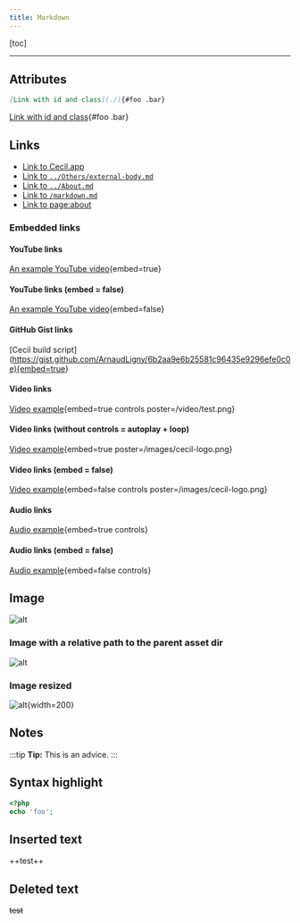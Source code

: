 ```yaml
---
title: Markdown
---
```

<!-- break -->

[toc]

---

## Attributes

```markdown
[Link with id and class](./){#foo .bar}
```

[Link with id and class](./){#foo .bar}

## Links

- [Link to Cecil.app](https://cecil.app)
- [Link to `../Others/external-body.md`](../Others/external-body.md)
- [Link to `../About.md`](../About.md)
- [Link to `/markdown.md`](/markdown.md)
- [Link to page:about](page:about)

### Embedded links

#### YouTube links

[An example YouTube video](https://www.youtube.com/watch?v=FTpBS7g7YnI){embed=true}

#### YouTube links (embed = false)

[An example YouTube video](https://www.youtube.com/watch?v=FTpBS7g7YnI){embed=false}

#### GitHub Gist links

[Cecil build script](<https://gist.github.com/ArnaudLigny/6b2aa9e6b25581c96435e9296efe0c0e){embed=true>}

#### Video links

[Video example](/video/test.mp4 "/video/test.mp4"){embed=true controls poster=/video/test.png}

#### Video links (without controls = autoplay + loop)

[Video example](/video/test.mp4 "/video/test.mp4"){embed=true poster=/images/cecil-logo.png}

#### Video links (embed = false)

[Video example](/video/test.mp4 "/video/test.mp4"){embed=false controls poster=/images/cecil-logo.png}

#### Audio links

[Audio example](/audio/test.mp3 "/audio/test.mp3"){embed=true controls}

#### Audio links (embed = false)

[Audio example](/audio/test.mp3 "/audio/test.mp3"){embed=false controls}

## Image

![alt](/cecil-logo-big.png "/cecil-logo-big.png")

### Image with a relative path to the parent asset dir

![alt](../../assets/cecil-logo-big.png "../../assets/cecil-logo-big.png")

### Image resized

![alt](/cecil-logo-big.png "/cecil-logo-big.png"){width=200}

## Notes

:::tip
**Tip:** This is an advice.
:::

## Syntax highlight

```php
<?php
echo 'foo';
```

## Inserted text

++test++

## Deleted text

~~test~~
